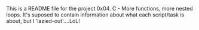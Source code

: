 This is a README file for the project 0x04. C - More functions, more nested loops. It's suposed to contain information about
what each script/task is about, but I 'lazied-out'....LoL!
